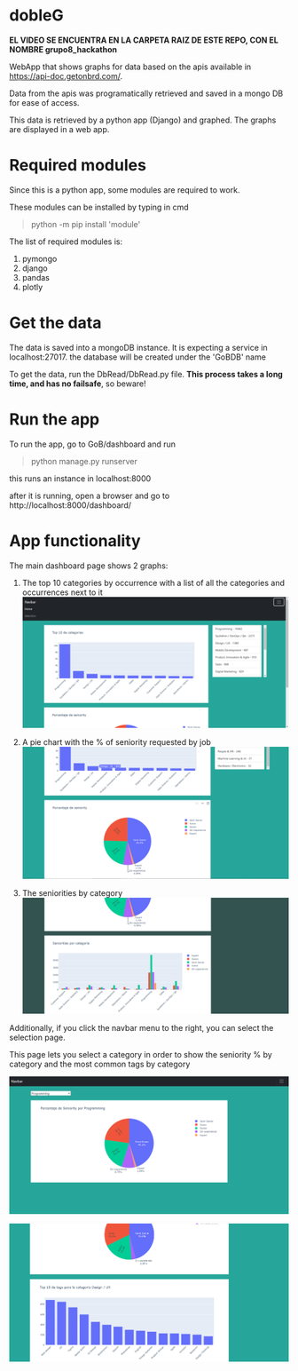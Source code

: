 # dobleG

**EL VIDEO SE ENCUENTRA EN LA CARPETA RAIZ DE ESTE REPO, CON EL NOMBRE grupo8_hackathon**

WebApp that shows graphs for data based on the apis available in https://api-doc.getonbrd.com/.

Data from the apis was programatically retrieved and saved in a mongo DB for ease of access.

This data is retrieved by a python app (Django) and graphed. The graphs are displayed in a web app.

# Required modules
Since this is a python app, some modules are required to work. 

These modules can be installed by typing in cmd

> python -m pip install 'module'

The list of required modules is: 

1. pymongo
2. django
3. pandas
4. plotly 

# Get the data

The data is saved into a mongoDB instance. It is expecting a service in localhost:27017.
the database will be created under the 'GoBDB' name

To get the data, run the DbRead/DbRead.py file. 
**This process takes a long time, and has no failsafe**, so beware!


# Run the app
To run the app, go to GoB/dashboard and run
> python manage.py runserver

this runs an instance in localhost:8000

after it is running, open a browser and go to http://localhost:8000/dashboard/

# App functionality

The main dashboard page shows 2 graphs:
 1. The top 10 categories by occurrence with a list of all the categories and occurrences next to it
![dashboardpage](/resources/SS1.png?raw=true "Optional Title")

 2. A pie chart with the % of seniority requested by job
![dashboardpage](/resources/SS2.png?raw=true "Optional Title")

 3. The seniorities by category
![dashboardpage](/resources/SS5.png?raw=true "Optional Title")


Additionally, if you click the navbar menu to the right, you can select the selection page. 

This page lets you select a category in order to show the seniority % by category and the most common tags by category


![dashboardpage](/resources/SS3.png?raw=true "Optional Title")

![dashboardpage](/resources/SS4.png?raw=true "Optional Title")
